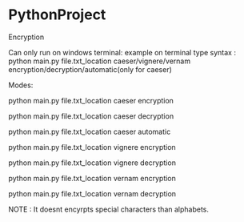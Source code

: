# PythonProject
Encryption

Can only run on windows terminal: 
  example on terminal type syntax : python main.py file.txt_location caeser/vignere/vernam encryption/decryption/automatic(only for caeser)
  
  Modes:
  
   python main.py file.txt_location caeser encryption
  
  python main.py file.txt_location caeser decryption
  
  python main.py file.txt_location caeser automatic
  
  python main.py file.txt_location vignere encryption
  
  python main.py file.txt_location vignere decryption
  
  python main.py file.txt_location vernam encryption
  
  python main.py file.txt_location vernam decryption
  
  
  NOTE : It doesnt encyrpts special characters than alphabets.
